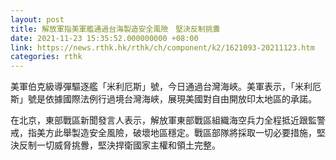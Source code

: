 ```yaml
---
layout: post
title: 解放軍指美軍艦通過台海製造安全風險　堅決反制挑釁
date: 2021-11-23 15:35:52.000000000 +08:00
link: https://news.rthk.hk/rthk/ch/component/k2/1621093-20211123.htm
categories: rthk
---
```


美軍伯克級導彈驅逐艦「米利厄斯」號，今日通過台灣海峽。美軍表示，「米利厄斯」號是依據國際法例行過境台灣海峽，展現美國對自由開放印太地區的承諾。

在北京，東部戰區新聞發言人表示，解放軍東部戰區組織海空兵力全程抵近跟監警戒，指美方此舉製造安全風險，破壞地區穩定。戰區部隊將採取一切必要措施，堅決反制一切威脅挑釁，堅決捍衛國家主權和領土完整。
